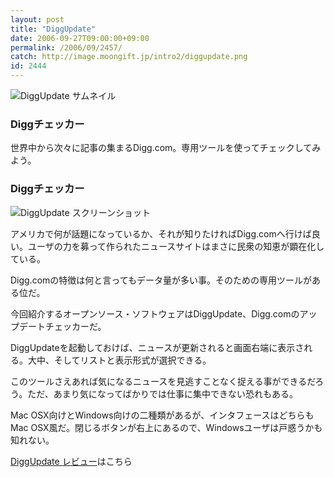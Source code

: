 ```yaml
---
layout: post
title: "DiggUpdate"
date: 2006-09-27T09:00:00+09:00
permalink: /2006/09/2457/
catch: http://image.moongift.jp/intro2/diggupdate.png
id: 2444
---
```

 ![DiggUpdate サムネイル](http://image.moongift.jp/intro2/diggupdate.t.png "DiggUpdate サムネイル")
  

### Diggチェッカー
  
世界中から次々に記事の集まるDigg.com。専用ツールを使ってチェックしてみよう。  
<!--more-->  

### Diggチェッカー
  

![DiggUpdate スクリーンショット](http://image.moongift.jp/intro2/diggupdate.png "DiggUpdate スクリーンショット")

  

アメリカで何が話題になっているか、それが知りたければDigg.comへ行けば良い。ユーザの力を募って作られたニュースサイトはまさに民衆の知恵が顕在化している。

  

Digg.comの特徴は何と言ってもデータ量が多い事。そのための専用ツールがある位だ。

  

今回紹介するオープンソース・ソフトウェアはDiggUpdate、Digg.comのアップデートチェッカーだ。

  

DiggUpdateを起動しておけば、ニュースが更新されると画面右端に表示される。大中、そしてリストと表示形式が選択できる。

  

このツールさえあれば気になるニュースを見逃すことなく捉える事ができるだろう。ただ、あまり気になってばかりでは仕事に集中できない恐れもある。

  

Mac OSX向けとWindows向けの二種類があるが、インタフェースはどちらもMac OSX風だ。閉じるボタンが右上にあるので、Windowsユーザは戸惑うかも知れない。

  

[DiggUpdate レビュー](http://oss.moongift.jp/review/i-2460.html)はこちら

